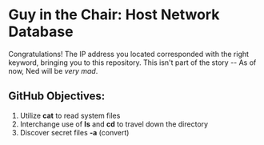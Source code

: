 # Guy in the Chair: Host Network Database
Congratulations! The IP address you located corresponded with the right keyword, bringing you to this repository.
This isn't part of the story -- As of now, Ned will be _very mad_.

## GitHub Objectives:
  1) Utilize **cat** to read system files
  2) Interchange use of **ls** and **cd** to travel down the directory
  3) Discover secret files **-a** (convert)
